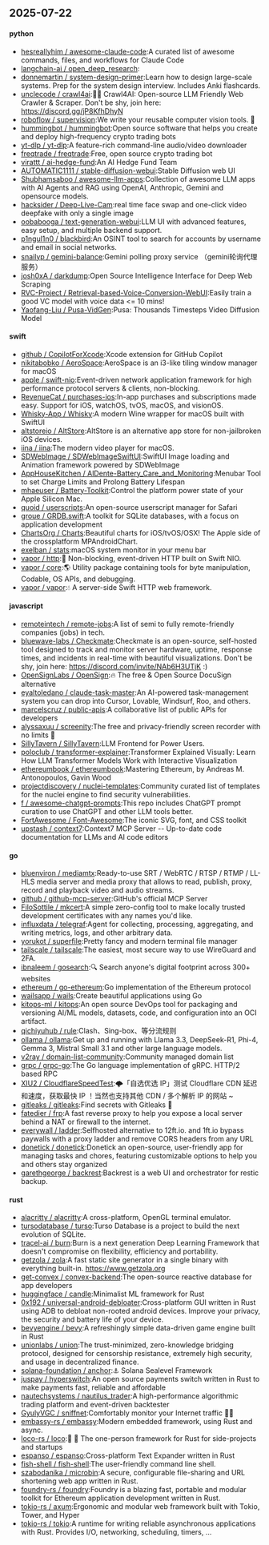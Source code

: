 ## 2025-07-22

#### python
* [hesreallyhim / awesome-claude-code](https://github.com/hesreallyhim/awesome-claude-code):A curated list of awesome commands, files, and workflows for Claude Code
* [langchain-ai / open_deep_research](https://github.com/langchain-ai/open_deep_research):
* [donnemartin / system-design-primer](https://github.com/donnemartin/system-design-primer):Learn how to design large-scale systems. Prep for the system design interview. Includes Anki flashcards.
* [unclecode / crawl4ai](https://github.com/unclecode/crawl4ai):🚀🤖 Crawl4AI: Open-source LLM Friendly Web Crawler & Scraper. Don't be shy, join here: https://discord.gg/jP8KfhDhyN
* [roboflow / supervision](https://github.com/roboflow/supervision):We write your reusable computer vision tools. 💜
* [hummingbot / hummingbot](https://github.com/hummingbot/hummingbot):Open source software that helps you create and deploy high-frequency crypto trading bots
* [yt-dlp / yt-dlp](https://github.com/yt-dlp/yt-dlp):A feature-rich command-line audio/video downloader
* [freqtrade / freqtrade](https://github.com/freqtrade/freqtrade):Free, open source crypto trading bot
* [virattt / ai-hedge-fund](https://github.com/virattt/ai-hedge-fund):An AI Hedge Fund Team
* [AUTOMATIC1111 / stable-diffusion-webui](https://github.com/AUTOMATIC1111/stable-diffusion-webui):Stable Diffusion web UI
* [Shubhamsaboo / awesome-llm-apps](https://github.com/Shubhamsaboo/awesome-llm-apps):Collection of awesome LLM apps with AI Agents and RAG using OpenAI, Anthropic, Gemini and opensource models.
* [hacksider / Deep-Live-Cam](https://github.com/hacksider/Deep-Live-Cam):real time face swap and one-click video deepfake with only a single image
* [oobabooga / text-generation-webui](https://github.com/oobabooga/text-generation-webui):LLM UI with advanced features, easy setup, and multiple backend support.
* [p1ngul1n0 / blackbird](https://github.com/p1ngul1n0/blackbird):An OSINT tool to search for accounts by username and email in social networks.
* [snailyp / gemini-balance](https://github.com/snailyp/gemini-balance):Gemini polling proxy service （gemini轮询代理服务）
* [josh0xA / darkdump](https://github.com/josh0xA/darkdump):Open Source Intelligence Interface for Deep Web Scraping
* [RVC-Project / Retrieval-based-Voice-Conversion-WebUI](https://github.com/RVC-Project/Retrieval-based-Voice-Conversion-WebUI):Easily train a good VC model with voice data <= 10 mins!
* [Yaofang-Liu / Pusa-VidGen](https://github.com/Yaofang-Liu/Pusa-VidGen):Pusa: Thousands Timesteps Video Diffusion Model

#### swift
* [github / CopilotForXcode](https://github.com/github/CopilotForXcode):Xcode extension for GitHub Copilot
* [nikitabobko / AeroSpace](https://github.com/nikitabobko/AeroSpace):AeroSpace is an i3-like tiling window manager for macOS
* [apple / swift-nio](https://github.com/apple/swift-nio):Event-driven network application framework for high performance protocol servers & clients, non-blocking.
* [RevenueCat / purchases-ios](https://github.com/RevenueCat/purchases-ios):In-app purchases and subscriptions made easy. Support for iOS, watchOS, tvOS, macOS, and visionOS.
* [Whisky-App / Whisky](https://github.com/Whisky-App/Whisky):A modern Wine wrapper for macOS built with SwiftUI
* [altstoreio / AltStore](https://github.com/altstoreio/AltStore):AltStore is an alternative app store for non-jailbroken iOS devices.
* [iina / iina](https://github.com/iina/iina):The modern video player for macOS.
* [SDWebImage / SDWebImageSwiftUI](https://github.com/SDWebImage/SDWebImageSwiftUI):SwiftUI Image loading and Animation framework powered by SDWebImage
* [AppHouseKitchen / AlDente-Battery_Care_and_Monitoring](https://github.com/AppHouseKitchen/AlDente-Battery_Care_and_Monitoring):Menubar Tool to set Charge Limits and Prolong Battery Lifespan
* [mhaeuser / Battery-Toolkit](https://github.com/mhaeuser/Battery-Toolkit):Control the platform power state of your Apple Silicon Mac.
* [quoid / userscripts](https://github.com/quoid/userscripts):An open-source userscript manager for Safari
* [groue / GRDB.swift](https://github.com/groue/GRDB.swift):A toolkit for SQLite databases, with a focus on application development
* [ChartsOrg / Charts](https://github.com/ChartsOrg/Charts):Beautiful charts for iOS/tvOS/OSX! The Apple side of the crossplatform MPAndroidChart.
* [exelban / stats](https://github.com/exelban/stats):macOS system monitor in your menu bar
* [vapor / http](https://github.com/vapor/http):🚀 Non-blocking, event-driven HTTP built on Swift NIO.
* [vapor / core](https://github.com/vapor/core):🌎 Utility package containing tools for byte manipulation, Codable, OS APIs, and debugging.
* [vapor / vapor](https://github.com/vapor/vapor):💧 A server-side Swift HTTP web framework.

#### javascript
* [remoteintech / remote-jobs](https://github.com/remoteintech/remote-jobs):A list of semi to fully remote-friendly companies (jobs) in tech.
* [bluewave-labs / Checkmate](https://github.com/bluewave-labs/Checkmate):Checkmate is an open-source, self-hosted tool designed to track and monitor server hardware, uptime, response times, and incidents in real-time with beautiful visualizations. Don't be shy, join here: https://discord.com/invite/NAb6H3UTjK :)
* [OpenSignLabs / OpenSign](https://github.com/OpenSignLabs/OpenSign):🔥 The free & Open Source DocuSign alternative
* [eyaltoledano / claude-task-master](https://github.com/eyaltoledano/claude-task-master):An AI-powered task-management system you can drop into Cursor, Lovable, Windsurf, Roo, and others.
* [marcelscruz / public-apis](https://github.com/marcelscruz/public-apis):A collaborative list of public APIs for developers
* [alyssaxuu / screenity](https://github.com/alyssaxuu/screenity):The free and privacy-friendly screen recorder with no limits 🎥
* [SillyTavern / SillyTavern](https://github.com/SillyTavern/SillyTavern):LLM Frontend for Power Users.
* [poloclub / transformer-explainer](https://github.com/poloclub/transformer-explainer):Transformer Explained Visually: Learn How LLM Transformer Models Work with Interactive Visualization
* [ethereumbook / ethereumbook](https://github.com/ethereumbook/ethereumbook):Mastering Ethereum, by Andreas M. Antonopoulos, Gavin Wood
* [projectdiscovery / nuclei-templates](https://github.com/projectdiscovery/nuclei-templates):Community curated list of templates for the nuclei engine to find security vulnerabilities.
* [f / awesome-chatgpt-prompts](https://github.com/f/awesome-chatgpt-prompts):This repo includes ChatGPT prompt curation to use ChatGPT and other LLM tools better.
* [FortAwesome / Font-Awesome](https://github.com/FortAwesome/Font-Awesome):The iconic SVG, font, and CSS toolkit
* [upstash / context7](https://github.com/upstash/context7):Context7 MCP Server -- Up-to-date code documentation for LLMs and AI code editors

#### go
* [bluenviron / mediamtx](https://github.com/bluenviron/mediamtx):Ready-to-use SRT / WebRTC / RTSP / RTMP / LL-HLS media server and media proxy that allows to read, publish, proxy, record and playback video and audio streams.
* [github / github-mcp-server](https://github.com/github/github-mcp-server):GitHub's official MCP Server
* [FiloSottile / mkcert](https://github.com/FiloSottile/mkcert):A simple zero-config tool to make locally trusted development certificates with any names you'd like.
* [influxdata / telegraf](https://github.com/influxdata/telegraf):Agent for collecting, processing, aggregating, and writing metrics, logs, and other arbitrary data.
* [yorukot / superfile](https://github.com/yorukot/superfile):Pretty fancy and modern terminal file manager
* [tailscale / tailscale](https://github.com/tailscale/tailscale):The easiest, most secure way to use WireGuard and 2FA.
* [ibnaleem / gosearch](https://github.com/ibnaleem/gosearch):🔍 Search anyone's digital footprint across 300+ websites
* [ethereum / go-ethereum](https://github.com/ethereum/go-ethereum):Go implementation of the Ethereum protocol
* [wailsapp / wails](https://github.com/wailsapp/wails):Create beautiful applications using Go
* [kitops-ml / kitops](https://github.com/kitops-ml/kitops):An open source DevOps tool for packaging and versioning AI/ML models, datasets, code, and configuration into an OCI artifact.
* [qichiyuhub / rule](https://github.com/qichiyuhub/rule):Clash、Sing-box、等分流规则
* [ollama / ollama](https://github.com/ollama/ollama):Get up and running with Llama 3.3, DeepSeek-R1, Phi-4, Gemma 3, Mistral Small 3.1 and other large language models.
* [v2ray / domain-list-community](https://github.com/v2ray/domain-list-community):Community managed domain list
* [grpc / grpc-go](https://github.com/grpc/grpc-go):The Go language implementation of gRPC. HTTP/2 based RPC
* [XIU2 / CloudflareSpeedTest](https://github.com/XIU2/CloudflareSpeedTest):🌩「自选优选 IP」测试 Cloudflare CDN 延迟和速度，获取最快 IP ！当然也支持其他 CDN / 多个解析 IP 的网站 ~
* [gitleaks / gitleaks](https://github.com/gitleaks/gitleaks):Find secrets with Gitleaks 🔑
* [fatedier / frp](https://github.com/fatedier/frp):A fast reverse proxy to help you expose a local server behind a NAT or firewall to the internet.
* [everywall / ladder](https://github.com/everywall/ladder):Selfhosted alternative to 12ft.io. and 1ft.io bypass paywalls with a proxy ladder and remove CORS headers from any URL
* [donetick / donetick](https://github.com/donetick/donetick):Donetick an open-source, user-friendly app for managing tasks and chores, featuring customizable options to help you and others stay organized
* [garethgeorge / backrest](https://github.com/garethgeorge/backrest):Backrest is a web UI and orchestrator for restic backup.

#### rust
* [alacritty / alacritty](https://github.com/alacritty/alacritty):A cross-platform, OpenGL terminal emulator.
* [tursodatabase / turso](https://github.com/tursodatabase/turso):Turso Database is a project to build the next evolution of SQLite.
* [tracel-ai / burn](https://github.com/tracel-ai/burn):Burn is a next generation Deep Learning Framework that doesn't compromise on flexibility, efficiency and portability.
* [getzola / zola](https://github.com/getzola/zola):A fast static site generator in a single binary with everything built-in. https://www.getzola.org
* [get-convex / convex-backend](https://github.com/get-convex/convex-backend):The open-source reactive database for app developers
* [huggingface / candle](https://github.com/huggingface/candle):Minimalist ML framework for Rust
* [0x192 / universal-android-debloater](https://github.com/0x192/universal-android-debloater):Cross-platform GUI written in Rust using ADB to debloat non-rooted android devices. Improve your privacy, the security and battery life of your device.
* [bevyengine / bevy](https://github.com/bevyengine/bevy):A refreshingly simple data-driven game engine built in Rust
* [unionlabs / union](https://github.com/unionlabs/union):The trust-minimized, zero-knowledge bridging protocol, designed for censorship resistance, extremely high security, and usage in decentralized finance.
* [solana-foundation / anchor](https://github.com/solana-foundation/anchor):⚓ Solana Sealevel Framework
* [juspay / hyperswitch](https://github.com/juspay/hyperswitch):An open source payments switch written in Rust to make payments fast, reliable and affordable
* [nautechsystems / nautilus_trader](https://github.com/nautechsystems/nautilus_trader):A high-performance algorithmic trading platform and event-driven backtester
* [GyulyVGC / sniffnet](https://github.com/GyulyVGC/sniffnet):Comfortably monitor your Internet traffic 🕵️‍♂️
* [embassy-rs / embassy](https://github.com/embassy-rs/embassy):Modern embedded framework, using Rust and async.
* [loco-rs / loco](https://github.com/loco-rs/loco):🚂 🦀 The one-person framework for Rust for side-projects and startups
* [espanso / espanso](https://github.com/espanso/espanso):Cross-platform Text Expander written in Rust
* [fish-shell / fish-shell](https://github.com/fish-shell/fish-shell):The user-friendly command line shell.
* [szabodanika / microbin](https://github.com/szabodanika/microbin):A secure, configurable file-sharing and URL shortening web app written in Rust.
* [foundry-rs / foundry](https://github.com/foundry-rs/foundry):Foundry is a blazing fast, portable and modular toolkit for Ethereum application development written in Rust.
* [tokio-rs / axum](https://github.com/tokio-rs/axum):Ergonomic and modular web framework built with Tokio, Tower, and Hyper
* [tokio-rs / tokio](https://github.com/tokio-rs/tokio):A runtime for writing reliable asynchronous applications with Rust. Provides I/O, networking, scheduling, timers, ...
